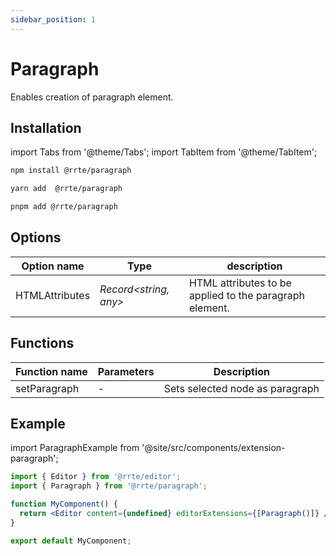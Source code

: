 ```yaml
---
sidebar_position: 1
---
```


# Paragraph

Enables creation of paragraph element.

## Installation

import Tabs from '@theme/Tabs';
import TabItem from '@theme/TabItem';

<Tabs>
  <TabItem value="npm" label="npm" default>

```bash
npm install @rrte/paragraph
```

  </TabItem>
  <TabItem value="yarn" label="yarn">

```bash
yarn add  @rrte/paragraph
```

  </TabItem>
  <TabItem value="pnpm" label="pnpm">

```bash
pnpm add @rrte/paragraph
```

  </TabItem>
</Tabs>

## Options

| Option name    | Type                   | description                                             |
| -------------- | ---------------------- | ------------------------------------------------------- |
| HTMLAttributes | _Record\<string, any>_ | HTML attributes to be applied to the paragraph element. |

## Functions

| Function name | Parameters | Description                     |
| ------------- | ---------- | ------------------------------- |
| setParagraph  | -          | Sets selected node as paragraph |

## Example

import ParagraphExample from '@site/src/components/extension-paragraph';

```jsx
import { Editor } from '@rrte/editor';
import { Paragraph } from '@rrte/paragraph';

function MyComponent() {
  return <Editor content={undefined} editorExtensions={[Paragraph()]} />;
}

export default MyComponent;
```

<ParagraphExample />

